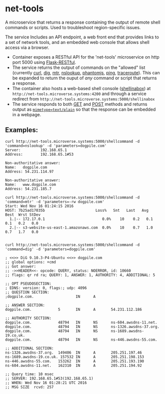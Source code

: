 # net-tools
A microservice that returns a response containing the output of remote shell commands or scripts. Used to troubleshoot region-specific issues. 

The service Includes an API endpoint, a web front end that provides links to a set of network tools, and an embedded web console that allows shell access via a browser.

* Container exposes a RESTful API for the 'net-tools' microservice on http port 5000 using [Flask-RESTful](http://flask-restful-cn.readthedocs.io/en/0.3.5/). 
* The service returns the output of commands on the "allowed" list (currently [curl](http://manpages.ubuntu.com/manpages/xenial/en/man1/curl.1.html), [dig](http://manpages.ubuntu.com/manpages/xenial/en/man1/dig.1.html), [mtr](http://manpages.ubuntu.com/manpages/xenial/en/man8/mtr.8.html), [nslookup](http://manpages.ubuntu.com/manpages/xenial/en/man1/nslookup.1.html), [phantomjs](http://phantomjs.org/documentation/), [ping](http://manpages.ubuntu.com/manpages/xenial/en/man8/ping.8.html), [traceroute](http://manpages.ubuntu.com/manpages/xenial/man1/traceroute.db.1.html)). This can be expanded to return the ouput of _any_ command or script that returns a response.
* The container also hosts a web-based shell console ([shellinabox](https://code.google.com/archive/p/shellinabox/)) at `http://net-tools.microverse.systems:4200` and through a service redirect from `http://net-tools.microverse.systems:5000/shellinabox` 
* The service responds to both [GET](https://www.w3.org/Protocols/rfc2616/rfc2616-sec9.html) and [POST](https://www.w3.org/Protocols/rfc2616/rfc2616-sec9.html) methods and returns output as [`mimetype=text/plain`](https://tools.ietf.org/html/rfc2854) so that the response can be embedded in a webpage.

## Examples:
```
curl http://net-tools.microverse.systems:5000/shellcommand -d 'command=nslookup' -d 'parameters=dogpile.com'
Server:         192.168.65.1
Address:        192.168.65.1#53

Non-authoritative answer:
Name:   dogpile.com
Address: 54.231.114.97

Non-authoritative answer:
Name:   www.dogpile.com
Address: 54.231.185.7

curl http://net-tools.microverse.systems:5000/shellcommand -d 'command=mtr' -d 'parameters=-rw dogpile.com'
Start: Wed Nov 16 01:24:15 2016
HOST: 7b25ad17035b                       Loss%   Snt   Last   Avg  Best  Wrst StDev
  1.|-- 172.17.0.1                          0.0%    10    0.2   0.1   0.1   0.2   0.0
  2.|-- s3-website-us-east-1.amazonaws.com  0.0%    10    0.7   1.0   0.7   1.7   0.0


curl http://net-tools.microverse.systems:5000/shellcommand -d 'command=dig' -d 'parameters=dogpile.com'

; <<>> DiG 9.10.3-P4-Ubuntu <<>> dogpile.com
;; global options: +cmd
;; Got answer:
;; ->>HEADER<<- opcode: QUERY, status: NOERROR, id: 10660
;; flags: qr rd ra; QUERY: 1, ANSWER: 1, AUTHORITY: 4, ADDITIONAL: 5

;; OPT PSEUDOSECTION:
; EDNS: version: 0, flags:; udp: 4096
;; QUESTION SECTION:
;dogpile.com.                   IN      A

;; ANSWER SECTION:
dogpile.com.            5       IN      A       54.231.112.186

;; AUTHORITY SECTION:
dogpile.com.            48794   IN      NS      ns-604.awsdns-11.net.
dogpile.com.            48794   IN      NS      ns-1326.awsdns-37.org.
dogpile.com.            48794   IN      NS      ns-1689.awsdns-19.co.uk.
dogpile.com.            48794   IN      NS      ns-446.awsdns-55.com.

;; ADDITIONAL SECTION:
ns-1326.awsdns-37.org.  149406  IN      A       205.251.197.46
ns-1689.awsdns-19.co.uk. 157532 IN      A       205.251.198.153
ns-446.awsdns-55.com.   153262  IN      A       205.251.193.190
ns-604.awsdns-11.net.   162310  IN      A       205.251.194.92

;; Query time: 10 msec
;; SERVER: 192.168.65.1#53(192.168.65.1)
;; WHEN: Wed Nov 16 01:28:21 UTC 2016
;; MSG SIZE  rcvd: 257
```
